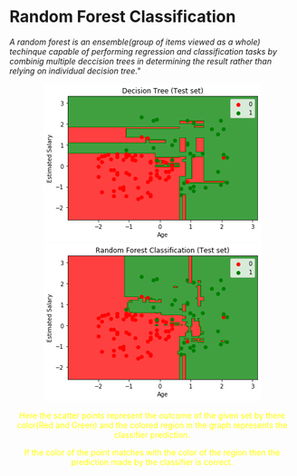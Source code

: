 Random Forest Classification
===================================

*A random forest is an ensemble(group of items viewed as a whole) techinque capable of performing regression and classification tasks by combinig multiple deccision trees in determining the result rather than relying on individual decision tree."*


<div align="center"> <img src="dt_test_set.png"> <img src="rfc_test_set.png"> </div>

<p align="center" style="color:yellow">Here the scatter points represent the outcome of the given set by there color(Red and Green) and the colored region in the graph  represents the classifier prediction.</p>
<p align="center" style="color:yellow">If the color of the point matches with the color of the region then the prediction made by the classifier is correct.</p>
